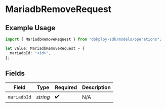 # MariadbRemoveRequest

## Example Usage

```typescript
import { MariadbRemoveRequest } from "dokploy-sdk/models/operations";

let value: MariadbRemoveRequest = {
  mariadbId: "<id>",
};
```

## Fields

| Field              | Type               | Required           | Description        |
| ------------------ | ------------------ | ------------------ | ------------------ |
| `mariadbId`        | *string*           | :heavy_check_mark: | N/A                |